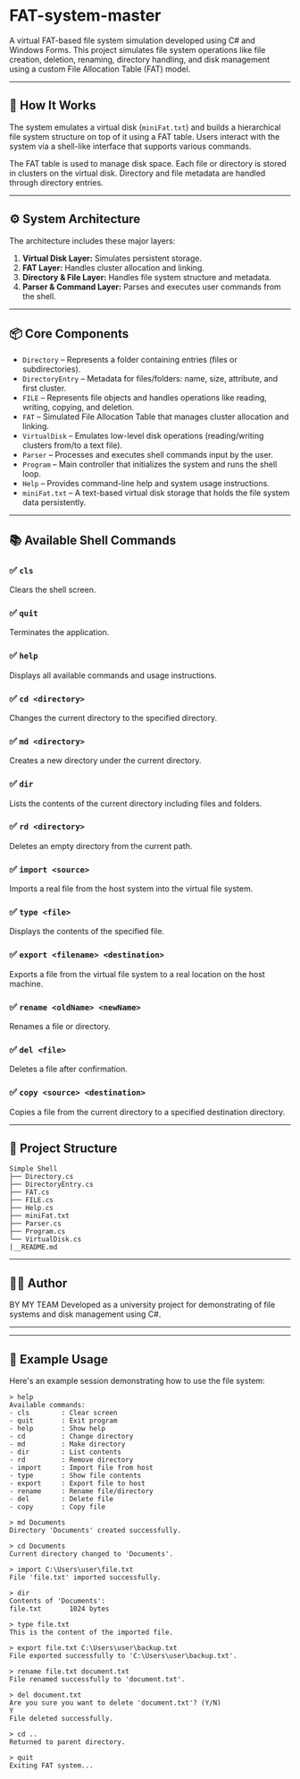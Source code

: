 # FAT-system-master

A virtual FAT-based file system simulation developed using C# and Windows Forms. This project simulates file system operations like file creation, deletion, renaming, directory handling, and disk management using a custom File Allocation Table (FAT) model.

---

## 🧠 How It Works

The system emulates a virtual disk (`miniFat.txt`) and builds a hierarchical file system structure on top of it using a FAT table. Users interact with the system via a shell-like interface that supports various commands.

The FAT table is used to manage disk space. Each file or directory is stored in clusters on the virtual disk. Directory and file metadata are handled through directory entries.

---

## ⚙️ System Architecture

The architecture includes these major layers:

1. **Virtual Disk Layer:** Simulates persistent storage.
2. **FAT Layer:** Handles cluster allocation and linking.
3. **Directory & File Layer:** Handles file system structure and metadata.
4. **Parser & Command Layer:** Parses and executes user commands from the shell.

---

## 📦 Core Components

* `Directory` – Represents a folder containing entries (files or subdirectories).
* `DirectoryEntry` – Metadata for files/folders: name, size, attribute, and first cluster.
* `FILE` – Represents file objects and handles operations like reading, writing, copying, and deletion.
* `FAT` – Simulated File Allocation Table that manages cluster allocation and linking.
* `VirtualDisk` – Emulates low-level disk operations (reading/writing clusters from/to a text file).
* `Parser` – Processes and executes shell commands input by the user.
* `Program` – Main controller that initializes the system and runs the shell loop.
* `Help` – Provides command-line help and system usage instructions.
* `miniFat.txt` – A text-based virtual disk storage that holds the file system data persistently.

---

## 📚 Available Shell Commands

### ✅ `cls`

Clears the shell screen.

### ✅ `quit`

Terminates the application.

### ✅ `help`

Displays all available commands and usage instructions.

### ✅ `cd <directory>`

Changes the current directory to the specified directory.

### ✅ `md <directory>`

Creates a new directory under the current directory.

### ✅ `dir`

Lists the contents of the current directory including files and folders.

### ✅ `rd <directory>`

Deletes an empty directory from the current path.

### ✅ `import <source>`

Imports a real file from the host system into the virtual file system.

### ✅ `type <file>`

Displays the contents of the specified file.

### ✅ `export <filename> <destination>`

Exports a file from the virtual file system to a real location on the host machine.

### ✅ `rename <oldName> <newName>`

Renames a file or directory.

### ✅ `del <file>`

Deletes a file after confirmation.

### ✅ `copy <source> <destination>`

Copies a file from the current directory to a specified destination directory.

---

## 📁 Project Structure
```
Simple Shell
├── Directory.cs
├── DirectoryEntry.cs
├── FAT.cs
├── FILE.cs
├── Help.cs
├── miniFat.txt
├── Parser.cs
├── Program.cs
└── VirtualDisk.cs
|__README.md 
```
---

## 👨‍💻 Author
BY MY TEAM
Developed as a university project for demonstrating of file systems and disk management using C#.

---
---

## 🧪 Example Usage

Here's an example session demonstrating how to use the file system:

```shell
> help
Available commands:
- cls        : Clear screen
- quit       : Exit program
- help       : Show help
- cd         : Change directory
- md         : Make directory
- dir        : List contents
- rd         : Remove directory
- import     : Import file from host
- type       : Show file contents
- export     : Export file to host
- rename     : Rename file/directory
- del        : Delete file
- copy       : Copy file

> md Documents
Directory 'Documents' created successfully.

> cd Documents
Current directory changed to 'Documents'.

> import C:\Users\user\file.txt
File 'file.txt' imported successfully.

> dir
Contents of 'Documents':
file.txt       1024 bytes

> type file.txt
This is the content of the imported file.

> export file.txt C:\Users\user\backup.txt
File exported successfully to 'C:\Users\user\backup.txt'.

> rename file.txt document.txt
File renamed successfully to 'document.txt'.

> del document.txt
Are you sure you want to delete 'document.txt'? (Y/N)
Y
File deleted successfully.

> cd ..
Returned to parent directory.

> quit
Exiting FAT system...
